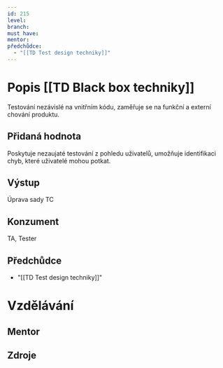 ```yaml
---
id: 215
level: 
branch: 
must have: 
mentor: 
předchůdce: 
  - "[[TD Test design techniky]]"
---
```



# Popis [[TD Black box techniky]]
Testování nezávislé na vnitřním kódu, zaměřuje se na funkční a externí chování produktu.

## Přidaná hodnota
Poskytuje nezaujaté testování z pohledu uživatelů, umožňuje identifikaci chyb, které uživatelé mohou potkat.

## Výstup
Úprava sady TC

## Konzument
TA, Tester

## Předchůdce

  - "[[TD Test design techniky]]"

# Vzdělávání


## Mentor


## Zdroje